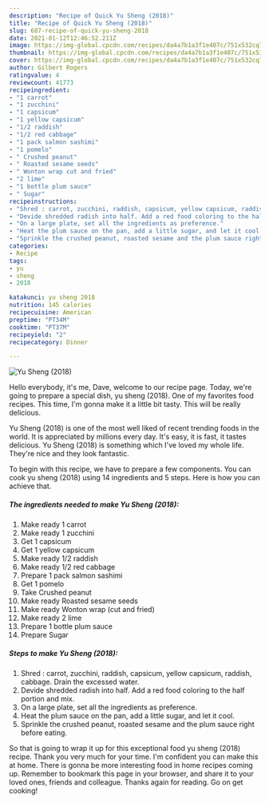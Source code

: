 ```yaml
---
description: "Recipe of Quick Yu Sheng (2018)"
title: "Recipe of Quick Yu Sheng (2018)"
slug: 687-recipe-of-quick-yu-sheng-2018
date: 2021-01-12T12:46:52.211Z
image: https://img-global.cpcdn.com/recipes/da4a7b1a3f1e407c/751x532cq70/yu-sheng-2018-recipe-main-photo.jpg
thumbnail: https://img-global.cpcdn.com/recipes/da4a7b1a3f1e407c/751x532cq70/yu-sheng-2018-recipe-main-photo.jpg
cover: https://img-global.cpcdn.com/recipes/da4a7b1a3f1e407c/751x532cq70/yu-sheng-2018-recipe-main-photo.jpg
author: Gilbert Rogers
ratingvalue: 4
reviewcount: 41773
recipeingredient:
- "1 carrot"
- "1 zucchini"
- "1 capsicum"
- "1 yellow capsicum"
- "1/2 raddish"
- "1/2 red cabbage"
- "1 pack salmon sashimi"
- "1 pomelo"
- " Crushed peanut"
- " Roasted sesame seeds"
- " Wonton wrap cut and fried"
- "2 lime"
- "1 bottle plum sauce"
- " Sugar"
recipeinstructions:
- "Shred : carrot, zucchini, raddish, capsicum, yellow capsicum, raddish, cabbage. Drain the excessed water."
- "Devide shredded radish into half. Add a red food coloring to the half portion and mix."
- "On a large plate, set all the ingredients as preference."
- "Heat the plum sauce on the pan, add a little sugar, and let it cool."
- "Sprinkle the crushed peanut, roasted sesame and the plum sauce right before eating."
categories:
- Recipe
tags:
- yu
- sheng
- 2018

katakunci: yu sheng 2018 
nutrition: 145 calories
recipecuisine: American
preptime: "PT34M"
cooktime: "PT37M"
recipeyield: "2"
recipecategory: Dinner

---
```



![Yu Sheng (2018)](https://img-global.cpcdn.com/recipes/da4a7b1a3f1e407c/751x532cq70/yu-sheng-2018-recipe-main-photo.jpg)

Hello everybody, it's me, Dave, welcome to our recipe page. Today, we're going to prepare a special dish, yu sheng (2018). One of my favorites food recipes. This time, I'm gonna make it a little bit tasty. This will be really delicious.



Yu Sheng (2018) is one of the most well liked of recent trending foods in the world. It is appreciated by millions every day. It's easy, it is fast, it tastes delicious. Yu Sheng (2018) is something which I've loved my whole life. They're nice and they look fantastic.


To begin with this recipe, we have to prepare a few components. You can cook yu sheng (2018) using 14 ingredients and 5 steps. Here is how you can achieve that.

<!--inarticleads1-->

##### The ingredients needed to make Yu Sheng (2018):

1. Make ready 1 carrot
1. Make ready 1 zucchini
1. Get 1 capsicum
1. Get 1 yellow capsicum
1. Make ready 1/2 raddish
1. Make ready 1/2 red cabbage
1. Prepare 1 pack salmon sashimi
1. Get 1 pomelo
1. Take  Crushed peanut
1. Make ready  Roasted sesame seeds
1. Make ready  Wonton wrap (cut and fried)
1. Make ready 2 lime
1. Prepare 1 bottle plum sauce
1. Prepare  Sugar




<!--inarticleads2-->

##### Steps to make Yu Sheng (2018):

1. Shred : carrot, zucchini, raddish, capsicum, yellow capsicum, raddish, cabbage. Drain the excessed water.
1. Devide shredded radish into half. Add a red food coloring to the half portion and mix.
1. On a large plate, set all the ingredients as preference.
1. Heat the plum sauce on the pan, add a little sugar, and let it cool.
1. Sprinkle the crushed peanut, roasted sesame and the plum sauce right before eating.




So that is going to wrap it up for this exceptional food yu sheng (2018) recipe. Thank you very much for your time. I'm confident you can make this at home. There is gonna be more interesting food in home recipes coming up. Remember to bookmark this page in your browser, and share it to your loved ones, friends and colleague. Thanks again for reading. Go on get cooking!
